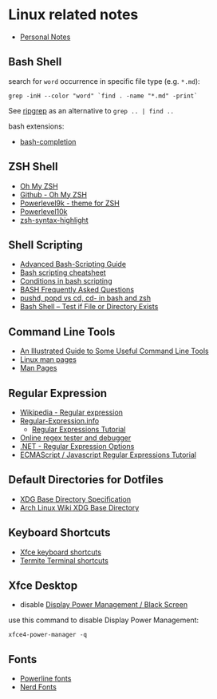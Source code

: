 # Linux related notes

- [Personal Notes](README.md)

## Bash Shell

search for `word` occurrence in specific file type (e.g. `*.md`):

    grep -inH --color "word" `find . -name "*.md" -print`

See [ripgrep](https://github.com/BurntSushi/ripgrep) as an alternative to `grep .. | find ..`

bash extensions:

- [bash-completion](https://github.com/scop/bash-completion)

## ZSH Shell

- [Oh My ZSH](https://ohmyz.sh/)
- [Github - Oh My ZSH](https://github.com/robbyrussell/oh-my-zsh)
- [Powerlevel9k - theme for ZSH](https://github.com/Powerlevel9k/powerlevel9k)
- [Powerlevel10k](https://github.com/romkatv/powerlevel10k)
- [zsh-syntax-highlight](https://github.com/zsh-users/zsh-syntax-highlighting)

## Shell Scripting

- [Advanced Bash-Scripting Guide](http://tldp.org/LDP/abs/html/)
- [Bash scripting cheatsheet](https://devhints.io/bash)
- [Conditions in bash scripting](https://linuxacademy.com/blog/linux/conditions-in-bash-scripting-if-statements/)
- [BASH Frequently Asked Questions](http://mywiki.wooledge.org/BashFAQ)
- [pushd, popd vs cd, cd- in bash and zsh](https://unix.stackexchange.com/questions/272965/pushd-popd-vs-cd-cd-in-bash-and-zsh)
- [Bash Shell – Test if File or Directory Exists](https://tecadmin.net/bash-shell-test-if-file-or-directory-exists/)

## Command Line Tools

- [An Illustrated Guide to Some Useful Command Line Tools](https://www.wezm.net/technical/2019/10/useful-command-line-tools/)
- [Linux man pages](https://linux.die.net/man/)
- [Man Pages](https://www.mankier.com/)

## Regular Expression

- [Wikipedia - Regular expression](https://en.wikipedia.org/wiki/Regular_expression)
- [Regular-Expression.info](https://www.regular-expressions.info/)
  - [Regular Expressions Tutorial](https://www.regular-expressions.info/tutorial.html)
- [Online regex tester and debugger](https://regex101.com/)
- [.NET - Regular Expression Options](https://docs.microsoft.com/en-us/dotnet/standard/base-types/regular-expression-options)
- [ECMAScript / Javascript Regular Expressions Tutorial](http://wikiict.org/spring/spring-cloud-tutorials/ecmascript-javascript-regular-expressions-tutorial/)

## Default Directories for Dotfiles

- [XDG Base Directory Specification](https://specifications.freedesktop.org/basedir-spec/basedir-spec-latest.html)
- [Arch Linux Wiki XDG Base Directory](https://wiki.archlinux.org/index.php/XDG_Base_Directory)

## Keyboard Shortcuts

- [Xfce keyboard shortcuts](https://defkey.com/xfce-shortcuts)
- [Termite Terminal shortcuts](https://github.com/thestinger/termite)

## Xfce Desktop

- disable [Display Power Management / Black Screen](https://askubuntu.com/questions/932931/how-do-i-disable-xfce-display-power-management-in-xubuntu-16-04-at-the-command-l)

use this command to disable Display Power Management:

    xfce4-power-manager -q

## Fonts

- [Powerline fonts](https://github.com/powerline/fonts)
- [Nerd Fonts](https://www.nerdfonts.com/)
